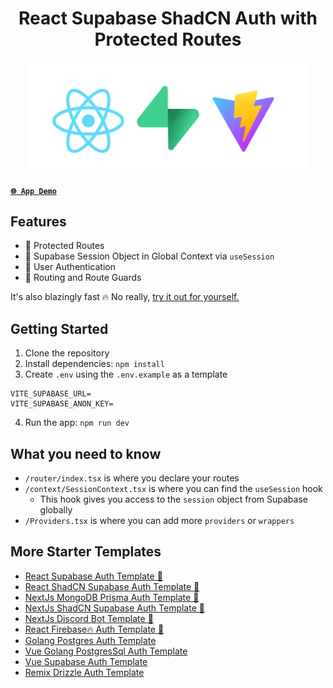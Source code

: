 <p align="center">
<h1 align="center">React Supabase ShadCN Auth with Protected Routes</h1>
</p>

<p align="center">
<img src="remove_me.png" width="450">
</p>

[**`🌐 App Demo`**](https://react-supabase-shadcn-auth-template.vercel.app/)

## Features

- 🚀 Protected Routes
- 🚀 Supabase Session Object in Global Context via `useSession`
- 🚀 User Authentication
- 🚀 Routing and Route Guards

It's also blazingly fast 🔥 No really, [try it out for yourself.](https://react-supabase-shadcn-auth-template.vercel.app/)

## Getting Started

1. Clone the repository
2. Install dependencies: `npm install`
3. Create `.env` using the `.env.example` as a template

```
VITE_SUPABASE_URL=
VITE_SUPABASE_ANON_KEY=
```

4. Run the app: `npm run dev`

## What you need to know

- `/router/index.tsx` is where you declare your routes
- `/context/SessionContext.tsx` is where you can find the `useSession` hook
  - This hook gives you access to the `session` object from Supabase globally
- `/Providers.tsx` is where you can add more `providers` or `wrappers`


## More Starter Templates

- [React Supabase Auth Template 🌟](https://github.com/mmvergara/react-supabase-auth-template)
- [React ShadCN Supabase Auth Template 🌟](https://github.com/mmvergara/react-supabase-shadcn-auth-template)
- [NextJs MongoDB Prisma Auth Template 🌟](https://github.com/mmvergara/nextjs-mongodb-prisma-auth-template)
- [NextJs ShadCN Supabase Auth Template 🌟](https://github.com/mmvergara/nextjs-shadcn-supabase-auth-starter)
- [NextJs Discord Bot Template 🌟](https://github.com/mmvergara/nextjs-discord-bot-boilerplate)
- [React Firebase🔥 Auth Template 🌟](https://github.com/mmvergara/react-firebase-auth-template)
- [Golang Postgres Auth Template](https://github.com/mmvergara/golang-postgresql-auth-template)
- [Vue Golang PostgresSql Auth Template](https://github.com/mmvergara/vue-golang-postgresql-auth-starter-template)
- [Vue Supabase Auth Template](https://github.com/mmvergara/vue-supabase-auth-starter-template)
- [Remix Drizzle Auth Template](https://github.com/mmvergara/remix-drizzle-auth-template)
